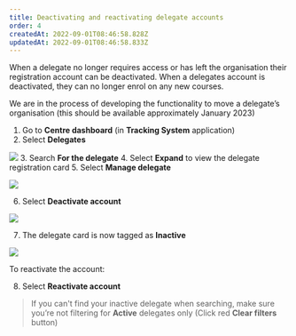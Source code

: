 ```yaml
---
title: Deactivating and reactivating delegate accounts
order: 4
createdAt: 2022-09-01T08:46:58.828Z
updatedAt: 2022-09-01T08:46:58.833Z
---
```

When a delegate no longer requires access or has left the organisation their registration account can be deactivated. When a delegates account is deactivated, they can no longer enrol on any new courses. ​

We are in the process of developing the functionality to move a delegate’s organisation (this should be available approximately January 2023)​

1. Go to **Centre dashboard** (in **Tracking System** application) ​
2. Select **Delegates**

![](/img/registering-delegates-1.png)
3. Search **For the delegate​**
4. Select **Expand** to view the delegate registration card
5. Select **Manage delegate**

![](/img/cm-6-13-Deactivating.jpg)

6. Select **Deactivate account​**

![](/img/cm-6-14-Deactivating.jpg)

7. The delegate card is now tagged as **Inactive**​

![](/img/cm-6-15-Deactivating.jpg)

To reactivate the account:​

8. Select **Reactivate account​**

> If you can't find your inactive delegate when searching, make sure you’re not filtering for **Active** delegates only (Click red **Clear filters** button)  ​